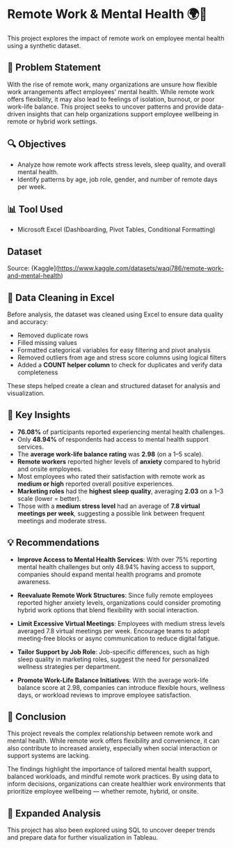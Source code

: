 # Remote Work & Mental Health 🌍🧠

This project explores the impact of remote work on employee mental health using a synthetic dataset.

## 🧩 Problem Statement

With the rise of remote work, many organizations are unsure how flexible work arrangements affect employees' mental health. While remote work offers flexibility, it may also lead to feelings of isolation, burnout, or poor work-life balance. This project seeks to uncover patterns and provide data-driven insights that can help organizations support 
employee wellbeing in remote or hybrid work settings.

## 🔍 Objectives
- Analyze how remote work affects stress levels, sleep quality, and overall mental health.
- Identify patterns by age, job role, gender, and number of remote days per week.

## 📊 Tool Used
- Microsoft Excel (Dashboarding, Pivot Tables, Conditional Formatting)

## Dataset
Source: {Kaggle](https://www.kaggle.com/datasets/waqi786/remote-work-and-mental-health) 

## 🧹 Data Cleaning in Excel

Before analysis, the dataset was cleaned using Excel to ensure data quality and accuracy:

- Removed duplicate rows
- Filled missing values 
- Formatted categorical variables for easy filtering and pivot analysis
- Removed outliers from age and stress score columns using logical filters
- Added a **COUNT helper column** to check for duplicates and verify data completeness

These steps helped create a clean and structured dataset for analysis and visualization.

## 🧠 Key Insights
- **76.08%** of participants reported experiencing mental health challenges.
- Only **48.94%** of respondents had access to mental health support services.
- The **average work-life balance rating** was **2.98** (on a 1–5 scale).
- **Remote workers** reported higher levels of **anxiety** compared to hybrid and onsite employees.
- Most employees who rated their satisfaction with remote work as **medium or high** reported overall positive experiences.
- **Marketing roles** had the **highest sleep quality**, averaging **2.03** on a 1–3 scale (lower = better).
- Those with a **medium stress level** had an average of **7.8 virtual meetings per week**, suggesting a possible link between frequent meetings and moderate stress.

## 💡 Recommendations

- **Improve Access to Mental Health Services**: With over 75% reporting mental health challenges but only 48.94% having access to support, companies should expand mental health programs and promote awareness.

- **Reevaluate Remote Work Structures**: Since fully remote employees reported higher anxiety levels, organizations could consider promoting hybrid work options that blend flexibility with social interaction.

- **Limit Excessive Virtual Meetings**: Employees with medium stress levels averaged 7.8 virtual meetings per week. Encourage teams to adopt meeting-free blocks or async communication to reduce digital fatigue.

- **Tailor Support by Job Role**: Job-specific differences, such as high sleep quality in marketing roles, suggest the need for personalized wellness strategies per department.

- **Promote Work-Life Balance Initiatives**: With the average work-life balance score at 2.98, companies can introduce flexible hours, wellness days, or workload reviews to improve employee satisfaction.

## 🧾 Conclusion

This project reveals the complex relationship between remote work and mental health. While remote work offers flexibility and convenience, it can also contribute to increased anxiety, especially when social interaction or support systems are lacking. 

The findings highlight the importance of tailored mental health support, balanced workloads, and mindful remote work practices. By using data to inform decisions, organizations can create healthier work environments that prioritize employee wellbeing — whether remote, hybrid, or onsite.

## 🧵 Expanded Analysis

This project has also been explored using SQL to uncover deeper trends and prepare data for further visualization in Tableau.

